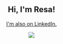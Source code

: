 
  <H2 align="center">
   Hi, I'm Resa!
  </H2>
 
 <p align="center">
  <a href="https://www.linkedin.com/in/resabrockman/">I'm also on LinkedIn.</a>
 </p>
 
<p align="center">
  <img src="https://media.giphy.com/media/VeBeB9rR524RW/giphy.gif"/>
</p>



<!---
ResaBrockman/ResaBrockman is a ✨ special ✨ repository because its `README.md` (this file) appears on your GitHub profile.
You can click the Preview link to take a look at your changes.
--->
